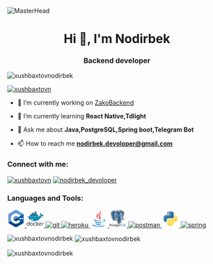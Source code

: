 ![MasterHead](https://prorelsys.com/wp-content/uploads/2016/07/java-banner.jpg)
<h1 align="center">Hi 👋, I'm Nodirbek</h1>
<h3 align="center"> Backend developer </h3>
<p align="left"> <img src="https://komarev.com/ghpvc/?username=xushbaxtovnodirbek&label=Profile%20views&color=0e75b6&style=flat" alt="xushbaxtovnodirbek" /> </p>

<p align="left"> <a href="https://twitter.com/xushbaxtovn" target="blank"><img src="https://img.shields.io/twitter/follow/xushbaxtovn?logo=twitter&style=for-the-badge" alt="xushbaxtovn" /></a> </p>

- 🔭 I’m currently working on [ZakoBackend](https://github.com/Zako-j10/ZakoBackend)

- 🌱 I’m currently learning **React Native,Tdlight**

- 💬 Ask me about **Java,PostgreSQL,Spring boot,Telegram Bot**

- 📫 How to reach me **nodirbek.devoloper@gmail.com**

<h3 align="left">Connect with me:</h3>
<p align="left">
<a href="https://twitter.com/xushbaxtovn" target="blank"><img align="center" src="https://raw.githubusercontent.com/rahuldkjain/github-profile-readme-generator/master/src/images/icons/Social/twitter.svg" alt="xushbaxtovn" height="30" width="40" /></a>
<a href="https://www.leetcode.com/nodirbek_devoloper" target="blank"><img align="center" src="https://raw.githubusercontent.com/rahuldkjain/github-profile-readme-generator/master/src/images/icons/Social/leet-code.svg" alt="nodirbek_devoloper" height="30" width="40" /></a>
</p>

<h3 align="left">Languages and Tools:</h3>
<p align="left"> <a href="https://www.w3schools.com/cpp/" target="_blank" rel="noreferrer"> <img src="https://raw.githubusercontent.com/devicons/devicon/master/icons/cplusplus/cplusplus-original.svg" alt="cplusplus" width="40" height="40"/> </a> <a href="https://www.docker.com/" target="_blank" rel="noreferrer"> <img src="https://raw.githubusercontent.com/devicons/devicon/master/icons/docker/docker-original-wordmark.svg" alt="docker" width="40" height="40"/> </a> <a href="https://git-scm.com/" target="_blank" rel="noreferrer"> <img src="https://www.vectorlogo.zone/logos/git-scm/git-scm-icon.svg" alt="git" width="40" height="40"/> </a> <a href="https://heroku.com" target="_blank" rel="noreferrer"> <img src="https://www.vectorlogo.zone/logos/heroku/heroku-icon.svg" alt="heroku" width="40" height="40"/> </a> <a href="https://www.java.com" target="_blank" rel="noreferrer"> <img src="https://raw.githubusercontent.com/devicons/devicon/master/icons/java/java-original.svg" alt="java" width="40" height="40"/> </a> <a href="https://www.postgresql.org" target="_blank" rel="noreferrer"> <img src="https://raw.githubusercontent.com/devicons/devicon/master/icons/postgresql/postgresql-original-wordmark.svg" alt="postgresql" width="40" height="40"/> </a> <a href="https://postman.com" target="_blank" rel="noreferrer"> <img src="https://www.vectorlogo.zone/logos/getpostman/getpostman-icon.svg" alt="postman" width="40" height="40"/> </a> <a href="https://www.python.org" target="_blank" rel="noreferrer"> <img src="https://raw.githubusercontent.com/devicons/devicon/master/icons/python/python-original.svg" alt="python" width="40" height="40"/> </a> <a href="https://spring.io/" target="_blank" rel="noreferrer"> <img src="https://www.vectorlogo.zone/logos/springio/springio-icon.svg" alt="spring" width="40" height="40"/> </a> </p>

<p><img align="left" src="https://github-readme-stats.vercel.app/api/top-langs?username=xushbaxtovnodirbek&show_icons=true&locale=en&layout=compact" alt="xushbaxtovnodirbek" /></p>

<p>&nbsp;<img align="center" src="https://github-readme-stats.vercel.app/api?username=xushbaxtovnodirbek&show_icons=true&locale=en" alt="xushbaxtovnodirbek" /></p>

<p><img align="center" src="https://github-readme-streak-stats.herokuapp.com/?user=xushbaxtovnodirbek&" alt="xushbaxtovnodirbek" /></p>


